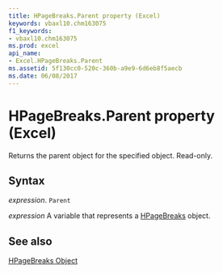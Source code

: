 ```yaml
---
title: HPageBreaks.Parent property (Excel)
keywords: vbaxl10.chm163075
f1_keywords:
- vbaxl10.chm163075
ms.prod: excel
api_name:
- Excel.HPageBreaks.Parent
ms.assetid: 5f130cc0-520c-360b-a9e9-6d6eb8f5aecb
ms.date: 06/08/2017
---
```



# HPageBreaks.Parent property (Excel)

Returns the parent object for the specified object. Read-only.


## Syntax

_expression_. `Parent`

_expression_ A variable that represents a [HPageBreaks](Excel.HPageBreaks.md) object.


## See also


[HPageBreaks Object](Excel.HPageBreaks.md)

